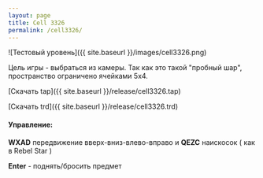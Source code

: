 ```yaml
---
layout: page
title: Cell 3326
permalink: /cell3326/
---
```


![Тестовый уровень]({{ site.baseurl }}/images/cell3326.png)

Цель игры - выбраться из камеры. Так как это такой "пробный шар",
пространство ограничено ячейками 5x4.

[Скачать tap]({{ site.baseurl }}/release/cell3326.tap)

[Скачать trd]({{ site.baseurl }}/release/cell3326.trd)

#### Управление:
 
 <b>WXAD</b> передвижение вверх-вниз-влево-вправо и <b>QEZC</b> наискосок ( как в Rebel Star )
 
 <b>Enter</b> - поднять/бросить предмет

